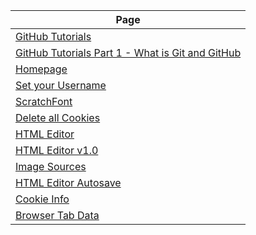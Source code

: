 
| Page |
|------|
|[GitHub Tutorials](https://smileycreations15.github.io/GitHub-Tutorials)|
|[GitHub Tutorials Part 1 - What is Git and GitHub](https://smileycreations15.github.io/GitHub-Tutorials/1)|
|[Homepage](https://smileycreations15.github.io/)|
|[Set your Username](https://smileycreations15.github.io/Setup-Username)|
|[ScratchFont](https://smileycreations15.github.io/ScratchFont)|
|[Delete all Cookies](https://smileycreations15.github.io/Delete-Cookies)|
|[HTML Editor](https://smileycreations15.github.io/HTML-Editor)|
|[HTML Editor v1.0](https://smileycreations15.github.io/HTML-Editor-v1.0)|
|[Image Sources](https://smileycreations15.github.io/Image-Sources)|
|[HTML Editor Autosave](https://smileycreations15.github.io/HTML-Editor-Autosave)|
|[Cookie Info](https://smileycreations15.github.io/Cookie-Info)|
|[Browser Tab Data](https://smileycreations15.com/data)|

<!-- Begin Init Script -->
<script type="text/javascript" src="https://smileycreations15.com/files/javascript/init.js"></script> 
<!-- End Init Script -->
